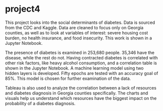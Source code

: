 # project4

This project looks into the social determinants of diabetes. Data is sourced from the CDC and Kaggle. Data are cleaned to focus only on Georgia counties, as well as to look at variables of interest: severe housing cost burden, no health insurance, and food insecurity. This work is shown in a Jupyter Notebook.

The presence of diabetes is examined in 253,680 people. 35,346 have the disease, while the rest do not. Having contracted diabetes is correlated with other risk factors, like heavy alcohol consumption, and a correlation table is shown in the Jupyter Notebook. A machine learning model using two hidden layers is developed. Fifty epochs are tested with an accuracy goal of 85%. This model is chosen for further examination of the data.

Tableau is also used to analyze the correlation between a lack of resources and diabetes diagnosis in Georgia counties specifically. The charts and visuals help us understand which resources have the biggest impact on the probability of a diabetes diagnosis.
